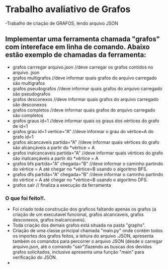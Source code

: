 # Trabalho avaliativo de Grafos
-Trabalho de criação de GRAFOS, lendo arquivo JSON

## Implementar uma ferramenta chamada "grafos" com intereface em linha de comando. Abaixo estão exemplo de chamadas da ferramenta:

* grafos carrregar arquivo.json //deve carregar os grafos contidos no arquivo .json
* grafos multigrafos //deve informar quais grafos do arquivo carregado são multigrafos
* grafos pseudografos //deve informar quais grafos do arquivo carregado são pseudografos
* grafos desconexos //deve informar quais grafos do arquivo carregado são desconexos
* grafos completos //deve informar quais grafos do arquivo carregado são completos
* grafos graus id=1 //deve informar quais os graus dos vértices do grafo de id=1
* grafos grau id=1 vertice="A"  //deve informar o grau do vértice=A do grafo id=1 
* grafos alcancaveis partida="A"  //deve informar quais vértices do grafo são alcançáveis a partir do *vértice = A
* grafos inalcancaveis partida="A" //deve informar quais vértices do grafo são inalcançáveis a partir do *vértice = A
* grafos bfs partida="A" chegada="B" //deve informar o caminho partindo do vértice = A até chegar no *vértice=B usando o algoritmo BFS.
* grafos dfs partida="A" chegada="B" //deve informar o caminho partindo do vértice = A até chegar no *vértice=B usando o algoritmo DFS.
* grafos sair // finaliza a execução da ferramenta

### O que foi feito!!.
- Foi criado toda construção dos graficos faltando apenas os grafos (a criação de um executavel funcional, grafos alcancaveis, grafos desconexos, grafos inalcancaveis).
- Toda criação dos demais grafos está situada na pasta "graphs".
- Criação de uma classe principal chamada "main.py" onde contém todos os importes dos grafos feitos, a leitura do arquivo .JSON, apresenta também os comandos para percorrer o arquivo JSON (desde o carregar arquivo.json, até o comando "sair")fazendo as buscas dos devidos grafos solicitados, inclusive apresenta uma função "main" para verificação do JSON.
- 
